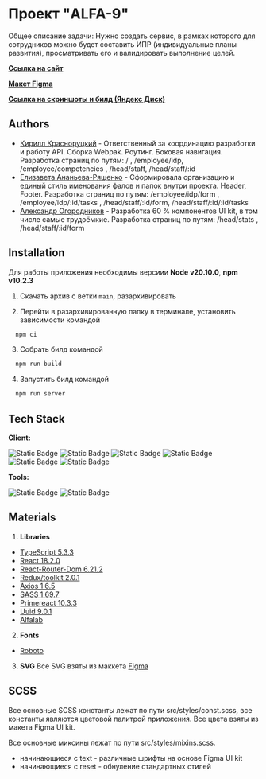 # Проект "ALFA-9"

Общее описание задачи: Нужно создать сервис, в рамках которого для сотрудников можно будет составить ИПР (индивидуальные планы развития), просматривать его и валидировать выполнение целей. 

[**Ссылка на сайт**](https://new.red-hand.ru/)

[**Макет Figma**](https://www.figma.com/file/AXLBBWgE91P41rGwLaIldz/Задача-Альфа-Банка?type=design&node-id=0%3A1&mode=design&t=5mc0w5G01q9YN5Z8-1)

[**Ссылка на скриншоты и билд (Яндекс Диск)**](https://disk.yandex.ru/d/hBjJ932l9TIJAA)


## Authors

- [Кирилл Красноруцкий](https://github.com/Red-Handed-Guy) - Ответственный за координацию разработки и работу API. Сборка Webpak. Роутинг. Боковая навигация. Разработка страниц по путям: / , /employee/idp, /employee/competencies , /head/staff, /head/staff/:id
- [Елизавета Ананьева-Рященко](https://github.com/lizananeva) - Сформировала организацию и единый стиль именования фалов и папок внутри проекта. Header, Footer. Разработка страниц по путям: /employee/idp/form , /employee/idp/:id/tasks , /head/staff/:id/form, /head/staff/:id/:id/tasks
- [Александр Огородников](https://github.com/Zorkiy82) - Разработка 60 % компонентов UI kit, в том числе самые трудоёмкие. Разработка страниц по путям: /head/stats , /head/staff/:id/form


## Installation
Для работы приложения необходимы версиии **Node v20.10.0**, **npm v10.2.3**

1) Скачать архив с ветки `main`, разархивировать

2) Перейти в разархивированную папку в терминале, установить зависимости командой 
```bash
  npm ci
```
3) Собрать билд командой 
```bash
  npm run build
```
4) Запустить билд командой
```bash
  npm run server
```


## Tech Stack

**Client:** 

![Static Badge](https://img.shields.io/badge/React-black?style=for-the-badge&logo=React)
![Static Badge](https://img.shields.io/badge/TypeScript-%232F74C0?style=for-the-badge&logo=TypeScript&logoColor=%23fff)
![Static Badge](https://img.shields.io/badge/Redux%2Ftoolkit-%237248B6?style=for-the-badge&logo=Redux&logoColor=%23fff)
![Static Badge](https://img.shields.io/badge/SCSS-%23C76395?style=for-the-badge&logo=SASS&logoColor=%23fff)
![Static Badge](https://img.shields.io/badge/HTML-gray?style=for-the-badge&logo=HTML5)
![Static Badge](https://img.shields.io/badge/Axios-%235728DD?style=for-the-badge&logo=Axios&logoColor=%23fff)


**Tools:**

![Static Badge](https://img.shields.io/badge/Git-black?style=for-the-badge&logo=Git&logoColor=%23fff&color=%23E84E31)
![Static Badge](https://img.shields.io/badge/Webpack-%2391CDF1?style=for-the-badge&logo=Webpack&logoColor=%23fff)


## Materials

1) **Libraries** 

- [TypeScript 5.3.3](https://www.npmjs.com/package/typescript)
- [React 18.2.0](https://react.dev/)
- [React-Router-Dom 6.21.2](https://www.npmjs.com/package/react-router-dom)
- [Redux/toolkit 2.0.1](https://redux-toolkit.js.org/)
- [Axios 1.6.5](https://www.npmjs.com/package/axios)
- [SASS 1.69.7](https://www.npmjs.com/package/sass)
- [Primereact 10.3.3](https://primereact.org/)
- [Uuid 9.0.1](https://www.npmjs.com/package/uuid)
- [Alfalab](https://core-ds.github.io/core-components/master/)

2) **Fonts**
- [Roboto](https://fonts.google.com/specimen/Roboto)

3) **SVG**
Все SVG взяты из маккета [Figma](https://www.figma.com/file/AXLBBWgE91P41rGwLaIldz/Задача-Альфа-Банка?type=design&node-id=0%3A1&mode=design&t=5mc0w5G01q9YN5Z8-1)


## SCSS

Все основные SCSS константы лежат по пути src/styles/const.scss, все константы являются цветовой палитрой приложения. Все цвета взяты из макета Figma UI kit.

Все основные миксины лежат по пути src/styles/mixins.scss.
- начинающиеся с text - различные шрифты на основе Figma UI kit
- начинающиеся с reset - обнуление стандартных стилей

